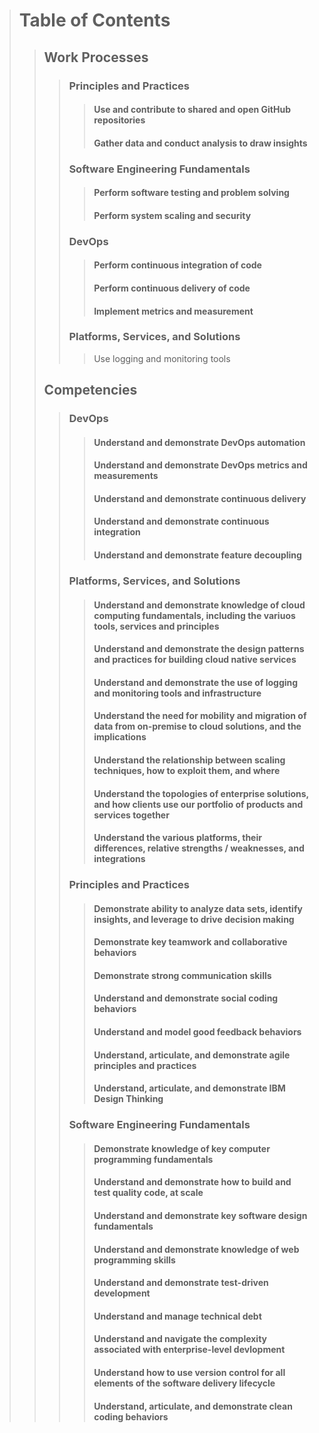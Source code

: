> # Table of Contents
>> ## Work Processes
>>> ### Principles and Practices
>>>> #### Use and contribute to shared and open GitHub repositories
>>>> #### Gather data and conduct analysis to draw insights
>>> ### Software Engineering Fundamentals
>>>> #### Perform software testing and problem solving 
>>>> #### Perform system scaling and security
>>> ### DevOps
>>>> #### Perform continuous integration of code
>>>> #### Perform continuous delivery of code
>>>> #### Implement metrics and measurement
>>> ### Platforms, Services, and Solutions
>>>> Use logging and monitoring tools
>> ## Competencies 
>>> ### DevOps
>>>> #### Understand and demonstrate DevOps automation
>>>> #### Understand and demonstrate DevOps metrics and measurements
>>>> #### Understand and demonstrate continuous delivery
>>>> #### Understand and demonstrate continuous integration
>>>> #### Understand and demonstrate feature decoupling
>>> ### Platforms, Services, and Solutions
>>>> #### Understand and demonstrate knowledge of cloud computing fundamentals, including the variuos tools, services and principles
>>>> #### Understand and demonstrate the design patterns and practices for building cloud native services
>>>> #### Understand and demonstrate the use of logging and monitoring tools and infrastructure
>>>> #### Understand the need for mobility and migration of data from on-premise to cloud solutions, and the implications
>>>> #### Understand the relationship between scaling techniques, how to exploit them, and where
>>>> #### Understand the topologies of enterprise solutions, and how clients use our portfolio of products and services together
>>>> #### Understand the various platforms, their differences, relative strengths / weaknesses, and integrations
>>> ### Principles and Practices
>>>> #### Demonstrate ability to analyze data sets, identify insights, and leverage to drive decision making
>>>> #### Demonstrate key teamwork and collaborative behaviors
>>>> #### Demonstrate strong communication skills
>>>> #### Understand and demonstrate social coding behaviors
>>>> #### Understand and model good feedback behaviors
>>>> #### Understand, articulate, and demonstrate agile principles and practices
>>>> #### Understand, articulate, and demonstrate IBM Design Thinking
>>> ### Software Engineering Fundamentals
>>>> #### Demonstrate knowledge of key computer programming fundamentals
>>>> #### Understand and demonstrate how to build and test quality code, at scale
>>>> #### Understand and demonstrate key software design fundamentals 
>>>> #### Understand and demonstrate knowledge of web programming skills 
>>>> #### Understand and demonstrate test-driven development
>>>> #### Understand and manage technical debt
>>>> #### Understand and navigate the complexity associated with enterprise-level devlopment
>>>> #### Understand how to use version control for all elements of the software delivery lifecycle
>>>> #### Understand, articulate, and demonstrate clean coding behaviors

